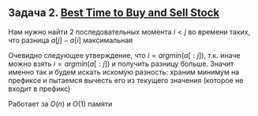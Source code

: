## Задача 2. [Best Time to Buy and Sell Stock](https://leetcode.com/problems/best-time-to-buy-and-sell-stock/)

Нам нужно найти 2 последовательных момента $i < j$ во времени таких, что разница $a[j] - a[i]$ максимальная

Очевидно следующее утверждение, что $i = argmin(a[:j])$, т.к. иначе можно взять $i = argmin(a[:j])$ и получить разницу больше. Значит именно так и будем искать искомую разность: храним минимум на префиксе и пытаемся вычесть его из текущего значения (которое не входит в префикс)

Работает за $O(n)$ и $O(1)$ памяти